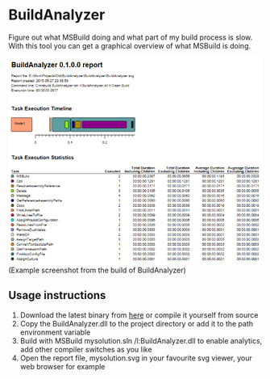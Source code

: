 BuildAnalyzer
=============
Figure out what MSBuild doing and what part of my build process is slow. With this tool you can get a graphical overview of what MSBuild is doing.

![Screenshot](/Screenshot.png?raw=true)
(Example screenshot from the build of BuildAnalyzer)

Usage instructions
------------------
1. Download the latest binary from [here](https://github.com/osjoberg/BuildAnalyzer/releases/download/0.1.0/BuildAnalyzer.dll) or compile it yourself from source
2. Copy the BuildAnalyzer.dll to the project directory or add it to the path environment variable
3. Build with MSBuild mysolution.sln /l:BuildAnalyzer.dll to enable analytics, add other compiler switches as you like
4. Open the report file, mysolution.svg in your favourite svg viewer, your web browser for example
